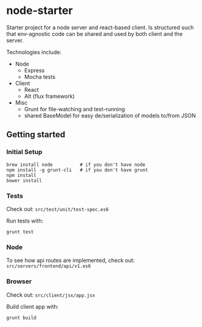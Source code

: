 # node-starter

Starter project for a node server and react-based client.  Is structured
such that env-agnostic code can be shared and used by both client and
the server.

Technologies include:

* Node
  * Express
  * Mocha tests
* Client
  * React
  * Alt (flux framework)
* Misc
  * Grunt for file-watching and test-running
  * shared BaseModel for easy de/serialization of models to/from JSON

## Getting started

### Initial Setup

```
brew install node          # if you don't have node
npm install -g grunt-cli   # if you don't have grunt
npm install
bower install
```

### Tests

Check out: `src/test/unit/test-spec.es6`

Run tests with:

```
grunt test
```

### Node

To see how api routes are implemented, check out: `src/servers/frontend/api/v1.es6`

### Browser

Check out: `src/client/jsx/app.jsx`

Build client app with:

```
grunt build
```

